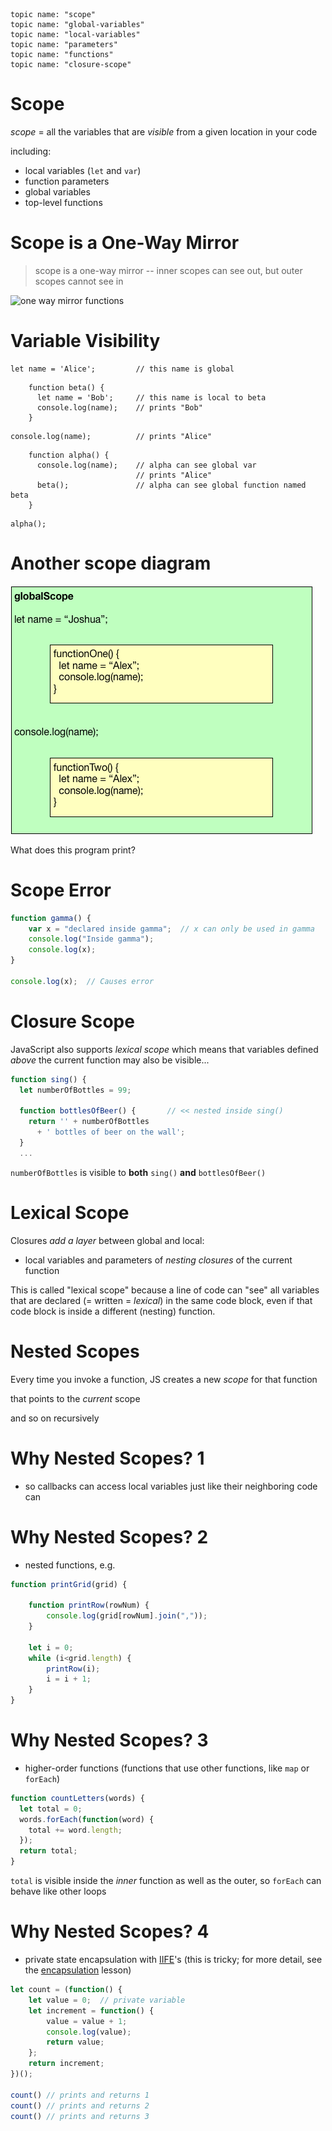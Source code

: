     topic name: "scope"
    topic name: "global-variables"
    topic name: "local-variables"
    topic name: "parameters"
    topic name: "functions"
    topic name: "closure-scope"

# Scope

*scope* = all the variables that are *visible* from a given location in your code

including:

  * local variables (`let` and `var`)
  * function parameters
  * global variables
  * top-level functions

# Scope is a One-Way Mirror

> scope is a one-way mirror -- inner scopes can see out, but outer scopes cannot see in

![one way mirror functions](one-way-mirror.gif)

# Variable Visibility

<!--BOX-->
```
let name = 'Alice';         // this name is global
```

<!--BOX-->
```
    function beta() {
      let name = 'Bob';     // this name is local to beta
      console.log(name);    // prints "Bob"
    }
```
<!--/BOX-->

```
console.log(name);          // prints "Alice"
```

<!--BOX-->
```
    function alpha() {
      console.log(name);    // alpha can see global var
                            // prints "Alice"
      beta();               // alpha can see global function named beta
    }
```
<!--/BOX-->
```
alpha();
```
<!--/BOX-->

# Another scope diagram

![javascript scope diagram](javascript_scope_diagram.png)

What does this program print?

# Scope Error

```javascript
function gamma() {
    var x = "declared inside gamma";  // x can only be used in gamma
    console.log("Inside gamma");
    console.log(x);
}

console.log(x);  // Causes error
```

# Closure Scope

JavaScript also supports *lexical scope* which means that variables defined *above* the current function may also be visible...

```javascript
function sing() {
  let numberOfBottles = 99;

  function bottlesOfBeer() {       // << nested inside sing()
    return '' + numberOfBottles 
      + ' bottles of beer on the wall';
  }
  ...

```

`numberOfBottles` is visible to **both** `sing()` **and** `bottlesOfBeer()`

# Lexical Scope

Closures *add a layer* between global and local:

  * local variables and parameters of *nesting closures* of the current function

This is called "lexical scope" because a line of code can "see" all variables that are declared (= written = _lexical_) in the same code block, even if that code block is inside a different (nesting) function.

# Nested Scopes

Every time you invoke a function, JS creates a new *scope* for that function

that points to the *current* scope

and so on recursively

# Why Nested Scopes? 1

* so callbacks can access local variables just like their neighboring code can

# Why Nested Scopes? 2

* nested functions, e.g.

```js
function printGrid(grid) {

    function printRow(rowNum) {
        console.log(grid[rowNum].join(","));
    }

    let i = 0;
    while (i<grid.length) {
        printRow(i);
        i = i + 1;
    }
}
```

# Why Nested Scopes? 3

* higher-order functions (functions that use other functions, like `map` or `forEach`)

```javascript
function countLetters(words) {
  let total = 0;
  words.forEach(function(word) {
    total += word.length;
  });
  return total;
}
```

`total` is visible inside the *inner* function as well as the outer, so `forEach` can behave like other loops

# Why Nested Scopes? 4

* private state encapsulation with [IIFE](https://developer.mozilla.org/en-US/docs/Glossary/IIFE)'s (this is tricky; for more detail, see the [encapsulation](/lessons/javascript/encapsulation) lesson)

```js
let count = (function() {
    let value = 0;  // private variable
    let increment = function() {
        value = value + 1;
        console.log(value);
        return value;
    };
    return increment;
})();

count() // prints and returns 1
count() // prints and returns 2
count() // prints and returns 3
```
